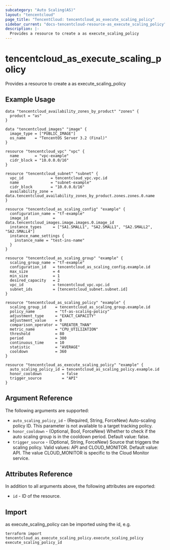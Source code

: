 ```yaml
---
subcategory: "Auto Scaling(AS)"
layout: "tencentcloud"
page_title: "TencentCloud: tencentcloud_as_execute_scaling_policy"
sidebar_current: "docs-tencentcloud-resource-as_execute_scaling_policy"
description: |-
  Provides a resource to create a as execute_scaling_policy
---
```


# tencentcloud_as_execute_scaling_policy

Provides a resource to create a as execute_scaling_policy

## Example Usage

```hcl
data "tencentcloud_availability_zones_by_product" "zones" {
  product = "as"
}

data "tencentcloud_images" "image" {
  image_type = ["PUBLIC_IMAGE"]
  os_name    = "TencentOS Server 3.2 (Final)"
}

resource "tencentcloud_vpc" "vpc" {
  name       = "vpc-example"
  cidr_block = "10.0.0.0/16"
}

resource "tencentcloud_subnet" "subnet" {
  vpc_id            = tencentcloud_vpc.vpc.id
  name              = "subnet-example"
  cidr_block        = "10.0.0.0/16"
  availability_zone = data.tencentcloud_availability_zones_by_product.zones.zones.0.name
}

resource "tencentcloud_as_scaling_config" "example" {
  configuration_name = "tf-example"
  image_id           = data.tencentcloud_images.image.images.0.image_id
  instance_types     = ["SA1.SMALL1", "SA2.SMALL1", "SA2.SMALL2", "SA2.SMALL4"]
  instance_name_settings {
    instance_name = "test-ins-name"
  }
}

resource "tencentcloud_as_scaling_group" "example" {
  scaling_group_name = "tf-example"
  configuration_id   = tencentcloud_as_scaling_config.example.id
  max_size           = 4
  min_size           = 1
  desired_capacity   = 2
  vpc_id             = tencentcloud_vpc.vpc.id
  subnet_ids         = [tencentcloud_subnet.subnet.id]
}

resource "tencentcloud_as_scaling_policy" "example" {
  scaling_group_id    = tencentcloud_as_scaling_group.example.id
  policy_name         = "tf-as-scaling-policy"
  adjustment_type     = "EXACT_CAPACITY"
  adjustment_value    = 0
  comparison_operator = "GREATER_THAN"
  metric_name         = "CPU_UTILIZATION"
  threshold           = 80
  period              = 300
  continuous_time     = 10
  statistic           = "AVERAGE"
  cooldown            = 360
}

resource "tencentcloud_as_execute_scaling_policy" "example" {
  auto_scaling_policy_id = tencentcloud_as_scaling_policy.example.id
  honor_cooldown         = false
  trigger_source         = "API"
}
```

## Argument Reference

The following arguments are supported:

* `auto_scaling_policy_id` - (Required, String, ForceNew) Auto-scaling policy ID. This parameter is not available to a target tracking policy.
* `honor_cooldown` - (Optional, Bool, ForceNew) Whether to check if the auto scaling group is in the cooldown period. Default value: false.
* `trigger_source` - (Optional, String, ForceNew) Source that triggers the scaling policy. Valid values: API and CLOUD_MONITOR. Default value: API. The value CLOUD_MONITOR is specific to the Cloud Monitor service.

## Attributes Reference

In addition to all arguments above, the following attributes are exported:

* `id` - ID of the resource.



## Import

as execute_scaling_policy can be imported using the id, e.g.

```
terraform import tencentcloud_as_execute_scaling_policy.execute_scaling_policy execute_scaling_policy_id
```

